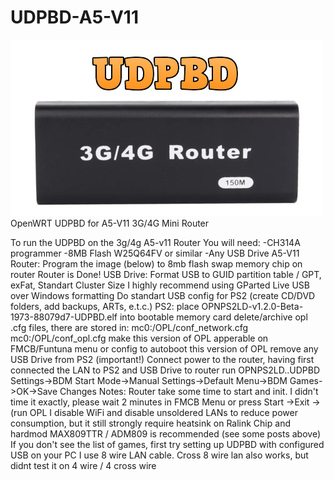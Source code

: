 # UDPBD-A5-V11
![img_photo]
OpenWRT UDPBD for A5-V11 3G/4G Mini Router

To run the UDPBD on the 3g/4g A5-v11 Router
You will need:
-CH314A programmer
-8MB Flash W25Q64FV or similar
-Any USB Drive
A5-V11 Router:
Program the image (below) to 8mb flash
swap memory chip on router
Router is Done!
USB Drive:
Format USB to GUID partition table / GPT, exFat, Standart Cluster Size
I highly recommend using GParted Live USB over Windows formatting
Do standart USB config for PS2 (create CD/DVD folders, add backups, ARTs, e.t.c.)
PS2:
place OPNPS2LD-v1.2.0-Beta-1973-88079d7-UDPBD.elf into bootable memory card
delete/archive opl .cfg files, there are stored in:
mc0:/OPL/conf_network.cfg
mc0:/OPL/conf_opl.cfg
make this version of OPL apperable on FMCB/Funtuna menu or config to autoboot this version of OPL
remove any USB Drive from PS2 (important!)
Connect power to the router, having first connected the LAN to PS2 and USB Drive to router
run OPNPS2LD..UDPBD
Settings->BDM Start Mode->Manual
Settings->Default Menu->BDM Games->OK->Save Changes
Notes:
Router take some time to start and init. I didn't time it exactly, please wait 2 minutes in FMCB Menu or press Start ->Exit -> (run OPL
I disable WiFi and disable unsoldered LANs to reduce power consumption, but it still strongly require heatsink on Ralink Chip and hardmod MAX809TTR / ADM809 is recommended (see some posts above)
If you don't see the list of games, first try setting up UDPBD with configured USB on your PC
I use 8 wire LAN cable. Cross 8 wire lan also works, but didnt test it on 4 wire / 4 cross wire


[img_photo]: https://github.com/GorGylka/UDPBD-A5-V11/blob/main/logo.jpg
